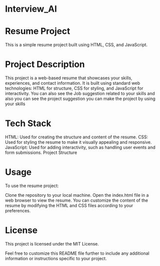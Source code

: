 # Interview_AI
# Resume Project
This is a simple resume project built using HTML, CSS, and JavaScript.

# Project Description
This project is a web-based resume that showcases your skills, experiences, and contact information. It is built using standard web technologies: HTML for structure, CSS for styling, and JavaScript for interactivity.
You can also see the Job suggestion related to your skills
and also you can see the project suggestion you can make the project by using your skills

# Tech Stack
HTML: Used for creating the structure and content of the resume.
CSS: Used for styling the resume to make it visually appealing and responsive.
JavaScript: Used for adding interactivity, such as handling user events and form submissions.
Project Structure

# Usage
To use the resume project:

Clone the repository to your local machine.
Open the index.html file in a web browser to view the resume.
You can customize the content of the resume by modifying the HTML and CSS files according to your preferences.

# License
This project is licensed under the MIT License.

Feel free to customize this README file further to include any additional information or instructions specific to your project.
